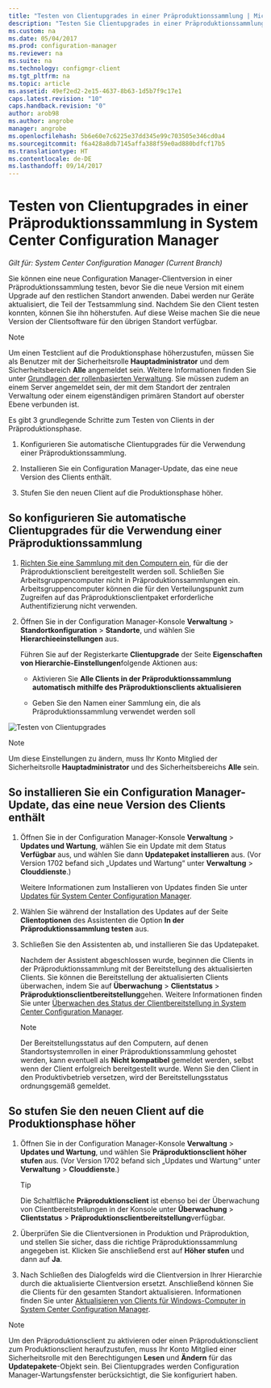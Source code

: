 ```yaml
---
title: "Testen von Clientupgrades in einer Präproduktionssammlung | Microsoft-Dokumentation"
description: "Testen Sie Clientupgrades in einer Präproduktionssammlung in System Center Configuration Manager."
ms.custom: na
ms.date: 05/04/2017
ms.prod: configuration-manager
ms.reviewer: na
ms.suite: na
ms.technology: configmgr-client
ms.tgt_pltfrm: na
ms.topic: article
ms.assetid: 49ef2ed2-2e15-4637-8b63-1d5b7f9c17e1
caps.latest.revision: "10"
caps.handback.revision: "0"
author: arob98
ms.author: angrobe
manager: angrobe
ms.openlocfilehash: 5b6e60e7c6225e37dd345e99c703505e346cd0a4
ms.sourcegitcommit: f6a428a8db7145affa388f59e0ad880bdfcf17b5
ms.translationtype: HT
ms.contentlocale: de-DE
ms.lasthandoff: 09/14/2017
---
```

# <a name="how-to-test-client-upgrades-in-a-pre-production-collection-in-system-center-configuration-manager"></a>Testen von Clientupgrades in einer Präproduktionssammlung in System Center Configuration Manager

*Gilt für: System Center Configuration Manager (Current Branch)*

Sie können eine neue Configuration Manager-Clientversion in einer Präproduktionssammlung testen, bevor Sie die neue Version mit einem Upgrade auf den restlichen Standort anwenden.  Dabei werden nur Geräte aktualisiert, die Teil der Testsammlung sind. Nachdem Sie den Client testen konnten, können Sie ihn höherstufen. Auf diese Weise machen Sie die neue Version der Clientsoftware für den übrigen Standort verfügbar.

> [!NOTE]
> Um einen Testclient auf die Produktionsphase höherzustufen, müssen Sie als Benutzer mit der Sicherheitsrolle **Hauptadministrator** und dem Sicherheitsbereich **Alle** angemeldet sein. Weitere Informationen finden Sie unter [Grundlagen der rollenbasierten Verwaltung](/sccm/core/understand/fundamentals-of-role-based-administration). Sie müssen zudem an einem Server angemeldet sein, der mit dem Standort der zentralen Verwaltung oder einem eigenständigen primären Standort auf oberster Ebene verbunden ist.

 Es gibt 3 grundlegende Schritte zum Testen von Clients in der Präproduktionsphase.  

1.  Konfigurieren Sie automatische Clientupgrades für die Verwendung einer Präproduktionssammlung.  

2.  Installieren Sie ein Configuration Manager-Update, das eine neue Version des Clients enthält.  

3.  Stufen Sie den neuen Client auf die Produktionsphase höher.  

##  <a name="to-configure-automatic-client-upgrades-to-use-a-pre-production-collection"></a>So konfigurieren Sie automatische Clientupgrades für die Verwendung einer Präproduktionssammlung  

1. [Richten Sie eine Sammlung mit den Computern ein](..\collections\create-collections.md), für die der Präproduktionsclient bereitgestellt werden soll. Schließen Sie Arbeitsgruppencomputer nicht in Präproduktionssammlungen ein. Arbeitsgruppencomputer können die für den Verteilungspunkt zum Zugreifen auf das Präproduktionsclientpaket erforderliche Authentifizierung nicht verwenden.   

1.  Öffnen Sie in der Configuration Manager-Konsole **Verwaltung** > **Standortkonfiguration** > **Standorte**, und wählen Sie **Hierarchieeinstellungen** aus.  

     Führen Sie auf der Registerkarte **Clientupgrade** der Seite **Eigenschaften von Hierarchie-Einstellungen**folgende Aktionen aus:  

    -   Aktivieren Sie **Alle Clients in der Präproduktionssammlung automatisch mithilfe des Präproduktionsclients aktualisieren**  

    -   Geben Sie den Namen einer Sammlung ein, die als Präproduktionssammlung verwendet werden soll  

![Testen von Clientupgrades](media/test-client-upgrades.png)

>[!NOTE]
>Um diese Einstellungen zu ändern, muss Ihr Konto Mitglied der Sicherheitsrolle **Hauptadministrator** und des Sicherheitsbereichs **Alle** sein.


##  <a name="to-install-a-configuration-manager-update-that-includes-a-new-version-of-the-client"></a>So installieren Sie ein Configuration Manager-Update, das eine neue Version des Clients enthält  

1.  Öffnen Sie in der Configuration Manager-Konsole **Verwaltung** > **Updates und Wartung**, wählen Sie ein Update mit dem Status **Verfügbar** aus, und wählen Sie dann **Updatepaket installieren** aus. (Vor Version 1702 befand sich „Updates und Wartung“ unter **Verwaltung** > **Clouddienste**.)

     Weitere Informationen zum Installieren von Updates finden Sie unter [Updates für System Center Configuration Manager](../../../../core/servers/manage/updates.md).  

2.  Wählen Sie während der Installation des Updates auf der Seite **Clientoptionen** des Assistenten die Option **In der Präproduktionssammlung testen** aus.  

3.  Schließen Sie den Assistenten ab, und installieren Sie das Updatepaket.  

     Nachdem der Assistent abgeschlossen wurde, beginnen die Clients in der Präproduktionssammlung mit der Bereitstellung des aktualisierten Clients. Sie können die Bereitstellung der aktualisierten Clients überwachen, indem Sie auf **Überwachung** > **Clientstatus** > **Präproduktionsclientbereitstellung**gehen. Weitere Informationen finden Sie unter [Überwachen des Status der Clientbereitstellung in System Center Configuration Manager](../../../../core/clients/deploy/monitor-client-deployment-status.md).

    > [!NOTE]
    > Der Bereitstellungsstatus auf den Computern, auf denen Standortsystemrollen in einer Präproduktionssammlung gehostet werden, kann eventuell als **Nicht kompatibel** gemeldet werden, selbst wenn der Client erfolgreich bereitgestellt wurde. Wenn Sie den Client in den Produktivbetrieb versetzen, wird der Bereitstellungsstatus ordnungsgemäß gemeldet.

##  <a name="to-promote-the-new-client-to-production"></a>So stufen Sie den neuen Client auf die Produktionsphase höher  

1.  Öffnen Sie in der Configuration Manager-Konsole **Verwaltung** > **Updates und Wartung**, und wählen Sie **Präproduktionsclient höher stufen** aus. (Vor Version 1702 befand sich „Updates und Wartung“ unter **Verwaltung** > **Clouddienste**.)

    > [!TIP]
    > Die Schaltfläche **Präproduktionsclient** ist ebenso bei der Überwachung von Clientbereitstellungen in der Konsole unter **Überwachung** > **Clientstatus** > **Präproduktionsclientbereitstellung**verfügbar.

2.  Überprüfen Sie die Clientversionen in Produktion und Präproduktion, und stellen Sie sicher, dass die richtige Präproduktionssammlung angegeben ist. Klicken Sie anschließend erst auf **Höher stufen** und dann auf **Ja**.  

3.  Nach Schließen des Dialogfelds wird die Clientversion in Ihrer Hierarchie durch die aktualisierte Clientversion ersetzt. Anschließend können Sie die Clients für den gesamten Standort aktualisieren. Informationen finden Sie unter [Aktualisieren von Clients für Windows-Computer in System Center Configuration Manager](../../../../core/clients/manage/upgrade/upgrade-clients-for-windows-computers.md).  

>[!NOTE]
>Um den Präproduktionsclient zu aktivieren oder einen Präproduktionsclient zum Produktionsclient heraufzustufen, muss Ihr Konto Mitglied einer Sicherheitsrolle mit den Berechtigungen **Lesen** und **Ändern** für das **Updatepakete**-Objekt sein.
>Bei Clientupgrades werden Configuration Manager-Wartungsfenster berücksichtigt, die Sie konfiguriert haben.
